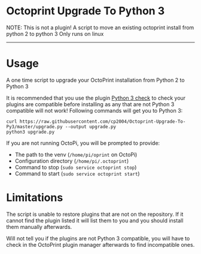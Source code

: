 # Octoprint Upgrade To Python 3
 NOTE: This is not a plugin! A script to move an existing octoprint install from python 2 to python 3
 Only runs on linux

---
# Usage
A one time script to upgrade your OctoPrint installation from Python 2 to Python 3

It is recommended that you use the plugin [Python 3 check](https://plugins.octoprint.org/plugins/Python3PluginCompatibilityCheck/) to check your plugins are compatible before installing as any that are not Python 3 compatible will not work!
Following commands will get you to Python 3:
```
curl https://raw.githubusercontent.com/cp2004/Octoprint-Upgrade-To-Py3/master/upgrade.py --output upgrade.py
python3 upgrade.py
```
If you are not running OctoPi, you will be prompted to provide:
- The path to the venv (`/home/pi/oprint` on OctoPi)
- Configuration directory (`/home/pi/.octoprint`)
- Command to stop (`sudo service octoprint stop`)
- Command to start (`sudo service octoprint start`)

# Limitations
The script is unable to restore plugins that are not on the repository. If it cannot find the plugin listed it will list them to you and you should install them manually afterwards.

Will not tell you if the plugins are not Python 3 compatible, you will have to check in the OctoPrint plugin manager afterwards to find incompatible ones.
